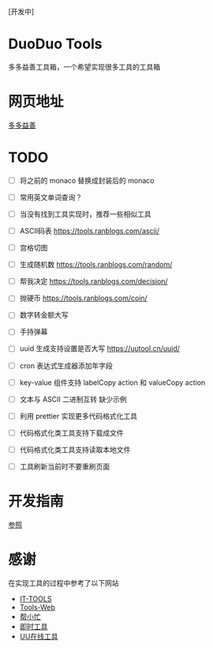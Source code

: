 [开发中]

# DuoDuo Tools

多多益善工具箱，一个希望实现很多工具的工具箱

# 网页地址

[多多益善](https://duoduo.work)

# TODO

- [ ] 将之前的 monaco 替换成封装后的 monaco
- [ ] 常用英文单词查询？
- [ ] 当没有找到工具实现时，推荐一些相似工具
- [ ] ASCII码表 https://tools.ranblogs.com/ascii/
- [ ] 宫格切图
- [ ] 生成随机数 https://tools.ranblogs.com/random/
- [ ] 帮我决定 https://tools.ranblogs.com/decision/
- [ ] 抛硬币 https://tools.ranblogs.com/coin/
- [ ] 数字转金额大写 
- [ ] 手持弹幕
- [ ] uuid 生成支持设置是否大写 https://uutool.cn/uuid/
- [ ] cron 表达式生成器添加年字段
- [ ] key-value 组件支持 labelCopy action 和 valueCopy action
- [ ] 文本与 ASCII 二进制互转 缺少示例
- [ ] 利用 prettier 实现更多代码格式化工具
- [ ] 代码格式化类工具支持下载成文件
- [ ] 代码格式化类工具支持读取本地文件
- [ ] 工具刷新当前时不要重刷页面


# 开发指南

[参照](./develop-guide.md)

# 感谢

在实现工具的过程中参考了以下网站

- [IT-TOOLS](https://www.aiotools.top/)
- [Tools-Web](https://tools.ranblogs.com/)
- [帮小忙](https://tool.browser.qq.com/)
- [即时工具](https://www.67tool.com/)
- [UU在线工具](https://uutool.cn/)
